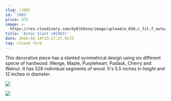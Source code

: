 ```yaml
---
slug: /1903
id: '1903'
price: 475
image: >-
  https://res.cloudinary.com/dy6lb8vna/image/upload/w_650,c_fit,f_auto/v1550150608/GB%20Bowlworks%20Gallery/1903a.jpg
title: 'Aztec Slant (#1903)'
date: 2019-02-14T13:27:27.017Z
tag: closed form
---
```

This decorative piece has a slanted symmetrical design using six different specie of hardwood:  Wenge, Maple, Purpleheart, Padauk, Cherry and Walnut.  It has 528 individual segments of wood.  It's 5.5 inches in height and 12 inches in diameter.

![](https://res.cloudinary.com/dy6lb8vna/image/upload/w_350,c_fit,f_auto/v1550150609/GB%20Bowlworks%20Gallery/1903b.jpg)

![](https://res.cloudinary.com/dy6lb8vna/image/upload/w_350,c_fit,f_auto/v1550151117/GB%20Bowlworks%20Gallery/IMG_3470.jpg)

